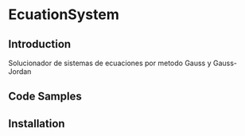 # EcuationSystem

## Introduction

Solucionador de sistemas de ecuaciones por metodo Gauss y Gauss-Jordan

## Code Samples



## Installation


